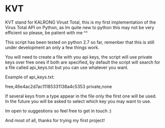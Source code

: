 KVT
==============

KVT stand for KALRONG Virust Total, this is my first implementation of the Virus Total API on Python, as Im quite new to python this may not be very efficient so please, be patient with me ^^

This script has been tested on python 2.7 so far, remenber that this is still under development an only a few things work.

You will need to create a file with you api keys, the script will use private keys over free ones if both are specified, by default the script will search for a file called api_keys.txt but you can use whatever you want.

Example of api_keys.txt:

free,46e4ac2d7ac1<missing part of the key>1185331138a4c5353
private,none

If several keys from a type appear in the file only the first one will be used. In the future you will be asked to select which key you may want to use.

Im open to suggestions so feel free to get in touch :)

And most of all, thanks for trying my first project!